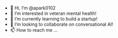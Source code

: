 - 👋 Hi, I’m @apark0102
- 👀 I’m interested in veteran mental health!
- 🌱 I’m currently learning to build a startup!
- 💞️ I’m looking to collaborate on conversational AI!
- 📫 How to reach me ...

<!---
apark0102/apark0102 is a ✨ special ✨ repository because its `README.md` (this file) appears on your GitHub profile.
You can click the Preview link to take a look at your changes.
--->
